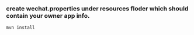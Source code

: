 ### create wechat.properties under resources floder which should contain your owner app info. 

```shell script
mvn install
```